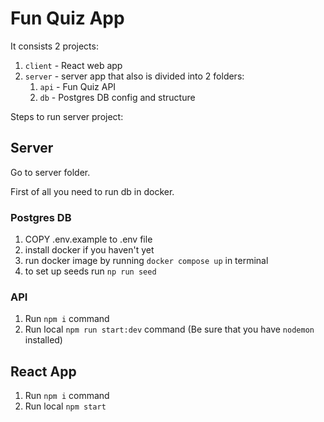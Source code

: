 # Fun Quiz App

It consists 2 projects:
1. `client` - React web app 
2. `server` - server app that also is divided into 2 folders:
   1. `api` - Fun Quiz API
   2. `db` - Postgres DB config and structure

Steps to run server project:

## Server 

Go to server folder. 

First of all you need to run db in docker.

### Postgres DB

1. COPY .env.example to .env file
2. install docker if you haven't yet
3. run docker image by running `docker compose up` in terminal
4. to set up seeds run `np run seed`


### API

1. Run `npm i` command
2. Run local `npm run start:dev` command (Be sure that you have `nodemon` installed)


## React App

1. Run `npm i` command
2. Run local `npm start`

